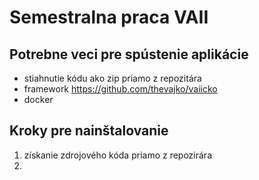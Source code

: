 # Semestralna praca VAII
## Potrebne veci pre spústenie aplikácie
- stiahnutie kódu ako zip priamo z repozitára
- framework https://github.com/thevajko/vaiicko
- docker
## Kroky pre nainštalovanie
1. získanie zdrojového kóda priamo z repozirára
2. 


